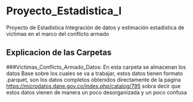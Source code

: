 # Proyecto_Estadistica_I
Proyecto de Estadística Integración de datos y estimación estadística de víctimas en el marco del conflicto armado

## Explicacion de las Carpetas
###Victimas_Conflicto_Armado_Datos:
En esta carpeta se almacenan los datos Base sobre los cuales se va a trabajar, estos datos tienen formato .parquet, son los datos completos obtenidos directamente de la pagina https://microdatos.dane.gov.co/index.php/catalog/795 sobra decir que estos datos vienen de manera un poco desorganizada y un poco confusa
